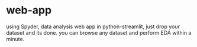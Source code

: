 # web-app
using Spyder,
data analysis web app in python-streamlit,
just drop your dataset and its done.
you can browse any dataset and perform EDA within a minute.

